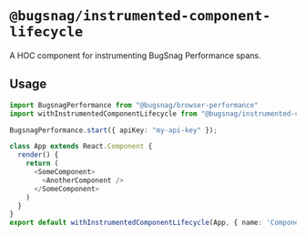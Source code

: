 # `@bugsnag/instrumented-component-lifecycle`

A HOC component for instrumenting BugSnag Performance spans.

## Usage

```typescript
import BugsnagPerformance from "@bugsnag/browser-performance"
import withInstrumentedComponentLifecycle from "@bugsnag/instrumented-component-lifecycle"

BugsnagPerformance.start({ apiKey: "my-api-key" });

class App extends React.Component {
  render() {
    return (
      <SomeComponent>
        <AnotherComponent />
      </SomeComponent>
    )
  }
}
export default withInstrumentedComponentLifecycle(App, { name: 'ComponentName' })
```
